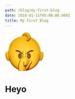 ```yaml
---
path: /blog/my-first-blog
date: 2018-01-11T05:00:00.000Z
title: My First Blog
---
```

![avatar](/static/assets/angry_baby_with_hand_covering_lips.png)

# Heyo
